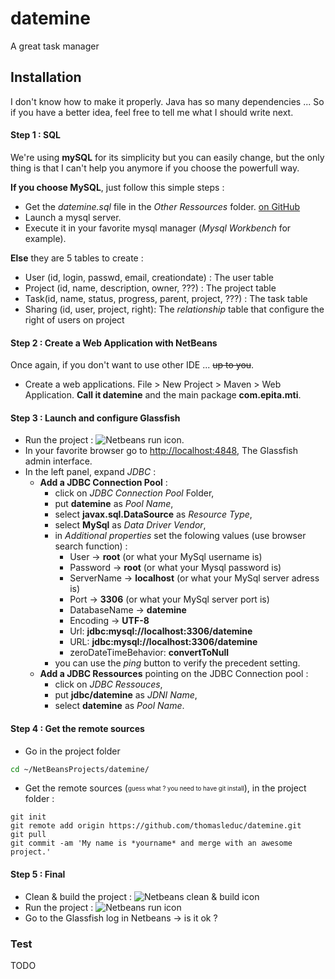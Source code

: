 datemine
========

A great task manager


## Installation

I don't know how to make it properly. Java has so many dependencies ... So if you have a better idea, feel free to tell me what I should write next.

#### Step 1 : SQL

We're using **mySQL** for its simplicity but you can easily change, but the only thing is that I can't help you anymore if you choose the powerfull way.

**If you choose MySQL**, just follow this simple steps :

- Get the _datemine.sql_ file in the _Other Ressources_ folder. [on GitHub](https://github.com/thomasleduc/datemine/blob/master/src/main/resources/datemime.sql "datemime.sql")
- Launch a mysql server.
- Execute it in your favorite mysql manager (_Mysql Workbench_ for example).

**Else** they are 5 tables to create :

- User (id, login, passwd, email, creationdate) : The user table
- Project (id, name, description, owner, ???) : The project table
- Task(id, name, status, progress, parent, project, ???) : The task table
- Sharing (id, user, project, right): The _relationship_ table that configure the right of users on project

#### Step 2 : Create a Web Application with NetBeans

Once again, if you don't want to use other IDE ... ~~up to you~~.

- Create a web applications.
File > New Project > Maven > Web Application. **Call it datemine** and the main package **com.epita.mti**.

#### Step 3 : Launch and configure Glassfish

- Run the project : ![Netbeans run icon](http://www.firediy.fr/images/articles/Moppy/run.png "Netbeans run icon").
- In your favorite browser go to [http://localhost:4848](http://localhost:4848 "http://localhost:4848"), The Glassfish admin interface.
- In the left panel, expand _JDBC_ :
  - **Add a JDBC Connection Pool** :
    + click on _JDBC Connection Pool_ Folder,
    + put **datemine** as _Pool Name_,
    + select **javax.sql.DataSource** as _Resource Type_,
    + select **MySql** as _Data Driver Vendor_,
    + in _Additional properties_ set the folowing values (use browser search function) :
      - User -> **root** (or what your MySql username is)
      - Password -> **root** (or what your Mysql password is)
      - ServerName -> **localhost** (or what your MySql server adress is)
      - Port -> **3306** (or what your MySql server port is)
      - DatabaseName -> **datemine**
      - Encoding -> **UTF-8**
      - Url: **jdbc:mysql://localhost:3306/datemine**
      - URL: **jdbc:mysql://localhost:3306/datemine**
      - zeroDateTimeBehavior: **convertToNull**
    + you can use the _ping_ button to verify the precedent setting. 
  - **Add a JDBC Ressources** pointing on the JDBC Connection pool :
    + click on _JDBC Ressouces_,
    + put **jdbc/datemine** as _JDNI Name_,
    + select **datemine** as _Pool Name_.

#### Step 4 : Get the remote sources
- Go in the project folder

``` sh
cd ~/NetBeansProjects/datemine/
```

- Get the remote sources (<sub><sup>guess what ? you need to have git install</sup></sub>), in the project folder :

``` git
git init
git remote add origin https://github.com/thomasleduc/datemine.git
git pull
git commit -am 'My name is *yourname* and merge with an awesome project.'
```

#### Step 5 : Final

- Clean & build the project : ![Netbeans clean & build icon](http://2.bp.blogspot.com/_9hmP3Ho0t14/S3CbTCYXxqI/AAAAAAAAAY4/AOvjXs3cgec/s400/Picture+10.png "Netbeans clean & build icon")
- Run the project : ![Netbeans run icon](http://www.firediy.fr/images/articles/Moppy/run.png "Netbeans run icon")
- Go to the Glassfish log in Netbeans -> is it ok ?

### Test

TODO
